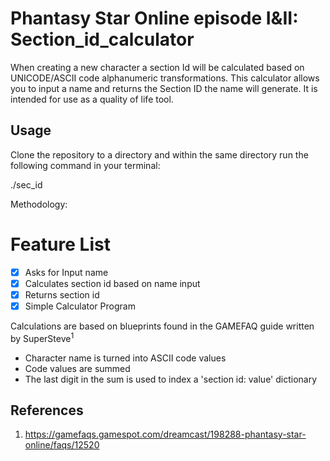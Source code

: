 # Phantasy Star Online episode I&II: Section_id_calculator

When creating a new character a section Id will be calculated based on UNICODE/ASCII code alphanumeric transformations.
This calculator allows you to input a name and returns the Section ID the name will generate. 
It is intended for use as a quality of life tool.

## Usage
Clone the repository to a directory and within the same directory run the following command in your terminal:

./sec_id

Methodology:
# Feature List

- [x]  Asks for Input name
- [x]  Calculates section id based on name input
- [x]  Returns section id
- [x]  Simple Calculator Program

Calculations are based on blueprints found in the GAMEFAQ guide written by SuperSteve<sup>1</sup>

- Character name is turned into ASCII code values
- Code values are summed
- The last digit in the sum is used to index a 'section id: value' dictionary

## References
1. https://gamefaqs.gamespot.com/dreamcast/198288-phantasy-star-online/faqs/12520
